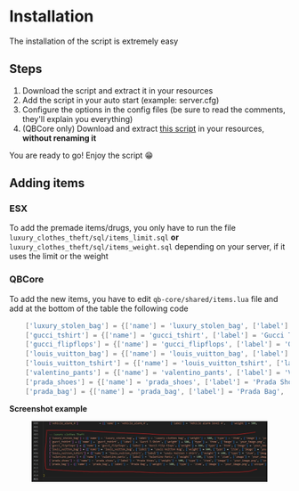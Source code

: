 # Installation

The installation of the script is extremely easy

## Steps

1. Download the script and extract it in your resources
2. Add the script in your auto start (example: server.cfg)
3. Configure the options in the config files (be sure to read the comments, they'll explain you everything)
4. (QBCore only) Download and extract [this script](https://cdn.discordapp.com/attachments/895599870268817418/987388095169179688/menu\_default.rar) in your resources, **without renaming it**

You are ready to go! Enjoy the script 😁

## Adding items

### ESX

To add the premade items/drugs, you only have to run the file `luxury_clothes_theft/sql/items_limit.sql` **or** `luxury_clothes_theft/sql/items_weight.sql` depending on your server, if it uses the limit or the weight

### QBCore

To add the new items, you have to edit `qb-core/shared/items.lua` file and add at the bottom of the table the following code

```lua
    ['luxury_stolen_bag'] = {['name'] = 'luxury_stolen_bag', ['label'] = 'Luxory clothes bag', ['weight'] = 500, ['type'] = 'item', ['image'] = 'your_image.png', ['unique'] = false, ['useable'] = false, ['shouldClose'] = false, ['combinable'] = nil},
	['gucci_tshirt'] = {['name'] = 'gucci_tshirt', ['label'] = 'Gucci T-Shirt', ['weight'] = 500, ['type'] = 'item', ['image'] = 'your_image.png', ['unique'] = false, ['useable'] = false, ['shouldClose'] = false, ['combinable'] = nil},
	['gucci_flipflops'] = {['name'] = 'gucci_flipflops', ['label'] = 'Gucci Flip Flops', ['weight'] = 500, ['type'] = 'item', ['image'] = 'your_image.png', ['unique'] = false, ['useable'] = false, ['shouldClose'] = false, ['combinable'] = nil},
	['louis_vuitton_bag'] = {['name'] = 'louis_vuitton_bag', ['label'] = 'Louis Vuitton Bag', ['weight'] = 500, ['type'] = 'item', ['image'] = 'your_image.png', ['unique'] = false, ['useable'] = false, ['shouldClose'] = false, ['combinable'] = nil},
	['louis_vuitton_tshirt'] = {['name'] = 'louis_vuitton_tshirt', ['label'] = 'Louis Vuitton T-Shirt', ['weight'] = 500, ['type'] = 'item', ['image'] = 'your_image.png', ['unique'] = false, ['useable'] = false, ['shouldClose'] = false, ['combinable'] = nil},
	['valentino_pants'] = {['name'] = 'valentino_pants', ['label'] = 'Valentino Pants', ['weight'] = 500, ['type'] = 'item', ['image'] = 'your_image.png', ['unique'] = false, ['useable'] = false, ['shouldClose'] = false, ['combinable'] = nil},
	['prada_shoes'] = {['name'] = 'prada_shoes', ['label'] = 'Prada Shoes', ['weight'] = 500, ['type'] = 'item', ['image'] = 'your_image.png', ['unique'] = false, ['useable'] = false, ['shouldClose'] = false, ['combinable'] = nil},
	['prada_bag'] = {['name'] = 'prada_bag', ['label'] = 'Prada Bag', ['weight'] = 500, ['type'] = 'item', ['image'] = 'your_image.png', ['unique'] = false, ['useable'] = false, ['shouldClose'] = false, ['combinable'] = nil},
```

**Screenshot example**

<figure><img src="../.gitbook/assets/qb_core_luxury_clothest_theft_items.jpg" alt=""><figcaption></figcaption></figure>

